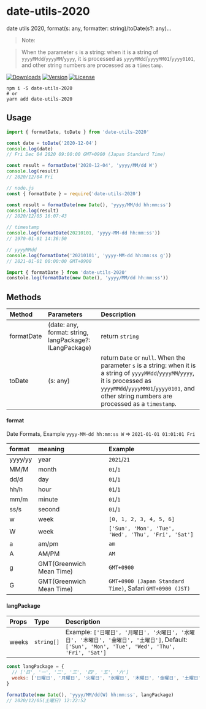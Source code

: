 # date-utils-2020

date utils 2020, format(s: any, formatter: string)/toDate(s?: any)...

> Note:

> When the parameter `s` is a string: when it is a string of `yyyyMMdd`/`yyyyMM`/`yyyy`, it is processed as `yyyyMMdd`/`yyyyMM01`/`yyyy0101`, and other string numbers are processed as a `timestamp`.

<p align="left">
  <a href="https://npmcharts.com/compare/date-utils-2020?minimal=true"><img src="https://img.shields.io/npm/dm/date-utils-2020.svg?sanitize=true" alt="Downloads"></a>
  <a href="https://www.npmjs.com/package/date-utils-2020"><img src="https://img.shields.io/npm/v/date-utils-2020.svg?sanitize=true" alt="Version"></a>
  <a href="https://www.npmjs.com/package/date-utils-2020"><img src="https://img.shields.io/npm/l/date-utils-2020.svg?sanitize=true" alt="License"></a>
</p>

```shell script
npm i -S date-utils-2020
# or
yarn add date-utils-2020
```

## Usage

```javascript
import { formatDate, toDate } from 'date-utils-2020'

const date = toDate('2020-12-04')
console.log(date) 
// Fri Dec 04 2020 09:00:00 GMT+0900 (Japan Standard Time)

const result = formatDate('2020-12-04', 'yyyy/MM/dd W')
console.log(result)
// 2020/12/04 Fri
```

```javascript
// node.js
const { formatDate } = require('date-utils-2020')

const result = formatDate(new Date(), 'yyyy/MM/dd hh:mm:ss')
console.log(result)
// 2020/12/05 16:07:43

// timestamp
console.log(formatDate(20210101, 'yyyy-MM-dd hh:mm:ss'))
// 1970-01-01 14:36:50

// yyyyMMdd
console.log(formatDate('20210101', 'yyyy-MM-dd hh:mm:ss g'))
// 2021-01-01 00:00:00 GMT+0900
```

```javascript
import { formatDate } from 'date-utils-2020'
constole.log(formatDate(new Date(), 'yyyy/MM/dd hh:mm:ss'))
```

## Methods

|Method|Parameters|Description|
|:--|:--|:--|
|formatDate|(date: any, format: string, langPackage?: ILangPackage)|return `string`|
|toDate|(s: any)|return `Date` or `null`. When the parameter `s` is a string: when it is a string of `yyyyMMdd`/`yyyyMM`/`yyyy`, it is processed as `yyyyMMdd`/`yyyyMM01`/`yyyy0101`, and other string numbers are processed as a `timestamp`.|

#### format

Date Formats, Example `yyyy-MM-dd hh:mm:ss W` => `2021-01-01 01:01:01 Fri`

|format|meaning|Example|
|:--|:--|:--|
|yyyy/yy|year|`2021`/`21`|
|MM/M|month|`01`/`1`|
|dd/d|day|`01`/`1`|
|hh/h|hour|`01`/`1`|
|mm/m|minute|`01`/`1`|
|ss/s|second|`01`/`1`|
|w|week|`[0, 1, 2, 3, 4, 5, 6]`|
|W|week|`['Sun', 'Mon', 'Tue', 'Wed', 'Thu', 'Fri', 'Sat']`|
|a|am/pm|`am`|
|A|AM/PM|`AM`|
|g|GMT(Greenwich Mean Time)|`GMT+0900`|
|G|GMT(Greenwich Mean Time)|`GMT+0900 (Japan Standard Time)`, Safari `GMT+0900 (JST)`|

#### langPackage

|Props|Type|Description|
|:--|:--|:--|
|weeks|`string[]`|Example: `['日曜日', '月曜日', '火曜日', '水曜日', '木曜日', '金曜日', '土曜日']`, Default: `['Sun', 'Mon', 'Tue', 'Wed', 'Thu', 'Fri', 'Sat']`|

```javascript
const langPackage = {
  // ['日', '一', '二', '三', '四', '五', '六']
  weeks: ['日曜日', '月曜日', '火曜日', '水曜日', '木曜日', '金曜日', '土曜日']
}

formatDate(new Date(), 'yyyy/MM/dd(W) hh:mm:ss', langPackage)
// 2020/12/05(土曜日) 12:22:52
```
